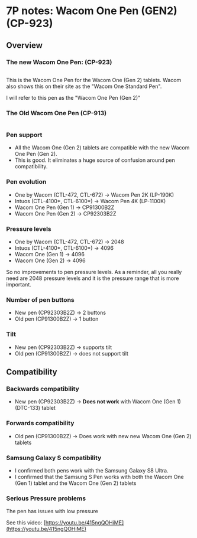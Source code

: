 # 7P notes: Wacom One Pen (GEN2) (CP-923)

## Overview

### The new Wacom One Pen: (CP-923)

<figure><img src="../../.gitbook/assets/Screenshot 2023-08-10 133804.jpg" alt=""><figcaption></figcaption></figure>

This is the Wacom One Pen for the Wacom One (Gen 2) tablets. Wacom also shows this on their site as the "Wacom One Standard Pen".

I will refer to this pen as the "Wacom One Pen (Gen 2)"

### The Old Wacom One Pen (CP-913)



<figure><img src="../../.gitbook/assets/Screenshot 2023-08-20 204732.jpg" alt=""><figcaption></figcaption></figure>

### **Pen support**

* All the Wacom One (Gen 2) tablets are compatible with the new Wacom One Pen (Gen 2).
* This is good. It eliminates a huge source of confusion around pen compatibility.

### **Pen evolution**

* One by Wacom (CTL-472, CTL-672) -> Wacom Pen 2K (LP-190K)
* Intuos (CTL-4100\*, CTL-6100\*) -> Wacom Pen 4K (LP-1100K)
* Wacom One Pen (Gen 1) -> CP91300B2Z
* Wacom One Pen (Gen 2) -> CP92303B2Z

### **Pressure levels**

* One by Wacom (CTL-472, CTL-672) -> 2048
* Intuos (CTL-4100\*, CTL-6100\*) -> 4096
* Wacom One (Gen 1) -> 4096
* Wacom One (Gen 2) -> 4096

So no improvements to pen pressure levels. As a reminder, all you really need are 2048 pressure levels and it is the pressure range that is more important.

### **Number of pen buttons**

* New pen (CP92303B2Z) -> 2 buttons
* Old pen (CP91300B2Z) -> 1 button

### **Tilt**

* New pen (CP92303B2Z) -> supports tilt
* Old pen (CP91300B2Z) -> does not support tilt

## Compatibility

### Backwards compatibility

* New pen (CP92303B2Z) -> **Does not work** with Wacom One (Gen 1) (DTC-133) tablet

### Forwards compatibility

* Old pen (CP91300B2Z) -> Does work with new new Wacom One (Gen 2) tablets

### Samsung Galaxy S compatibility

* I confirmed both pens work with the Samsung Galaxy S8 Ultra.
* I confirmed that the Samsung S Pen works with both the Wacom One (Gen 1) tablet and the Wacom One (Gen 2) tablets

### Serious Pressure problems

The pen has issues with low pressure

See this video: [https://youtu.be/415ngQOHiME](https://youtu.be/415ngQOHiME)
